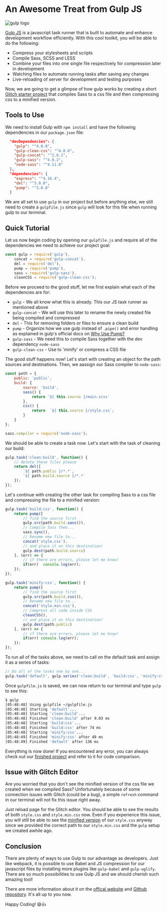 # An Awesome Treat from Gulp JS

![gulp logo](/img/gulp-logo.jpg)

[Gulp JS](https://gulpjs.com/) is a javascript task runner that is built to automate and enhance development workflow efficiently. With this cool toolkit, you will be able to do the following:
- Compress your stylesheets and scripts
- Compile Sass, SCSS and LESS 
- Combine your files into one single file respectively for compression later in development
- Watching files to automate running tasks after saving any changes
- Live-reloading of server for development and testing purposes
  
Now, we are going to get a glimpse of how gulp works by creating a short [Glitch starter project](https://glitch.com/edit/#!/nifty-gulp-starter) that compiles Sass to a css file and then compressing css to a minified version. 


## Tools to Use

We need to install Gulp with `npm install` and have the following dependencies in our `package.json` file:

```json
  "devDependencies": {
    "gulp": "^4.0.0",
    "gulp-clean-css": "^4.0.0",
    "gulp-concat": "^2.6.1",
    "gulp-sass": "^4.0.2",
    "node-sass": "^4.11.0"
  },
  "dependencies": {
    "express": "^4.16.4",
    "del": "^3.0.0",
    "pump": "^3.0.0"
  }
```

We are all set to use `gulp` in our project but before anything else, we still need to create a `gulpfile.js` since `gulp` will look for this file when running gulp to our terminal. 


## Quick Tutorial

Let us now begin coding by opening our `gulpfile.js` and require all of the dependencies we need to achieve our project goal:

```javascript
const gulp = require('gulp'),
    concat = require('gulp-concat'),
    del = require('del'),
    pump = require('pump'),
    sass = require('gulp-sass'),
    cleanCSS = require('gulp-clean-css');
```

Before we proceed to the good stuff, let me first explain what each of the dependencies are for:

- `gulp` - We all know what this is already. This our JS task runner as mentioned above
- `gulp-concat` - We will use this later to rename the newly created file being compiled and compressed
- `del` - This for removing folders or files to ensure a clean build
- `pump` - Organize how we use gulp instead of `.pipe()` and error handling as explained in gulp's official docs on [Why Use Pump?](https://github.com/gulpjs/gulp/tree/master/docs/why-use-pump)
- `gulp-sass` - We need this to compile Sass together with the dev dependency `node-sass`
- `gulp-clean-css` - Use to 'minify' or compress a CSS file

The good stuff happens now! Let's start with creating an object for the path sources and destinations. Then, we aassign our Sass compiler to `node-sass`:

```javascript
const path = {
    public: 'public',
    build: {
        source: 'build',
        sass() {
            return `${ this.source }/main.scss`
        },
        css() {
            return  `${ this.source }/style.css`;
        }
    }
};

sass.compiler = require('node-sass');
```

We should be able to create a task now. Let's start with the task of cleaning our build:

```javascript
gulp.task('clean:build', function() {
    // delete these files please
    return del([ 
        `${ path.public }/*.*`, 
        `${ path.build.source }/*.*`
    ]);
});
```
Let's continue with creating the other task for compiling Sass to a css file and compressing the file to a minified version:

```javascript
gulp.task('build:css', function() {
    return pump([
        // find the source first
        gulp.src(path.build.sass()),
        // Compile Sass then...
        sass.sync(), 
        // Rename new file to...
        concat('style.css'), 
        // and place it on this destination!
        gulp.dest(path.build.source)
    ], (err) => {
        // if there are errors, please let me know!
        if(err)  console.log(err);
    });
});

gulp.task('minify:css', function() {
    return pump([
        // find the source first
        gulp.src(path.build.css()),
        // Rename new file to...
        concat('style.min.css'),
        // Compress all code inside CSS
        cleanCSS(),
        // and place it on this destination!
        gulp.dest(path.public)
    ], (err) => {
        // if there are errors, please let me know!
        if(err) console.log(err);
    });
});
```

To run all of the tasks above, we need to call on the default task and assign it as a series of tasks:

```javascript
// Do all of the tasks one by one...
gulp.task('default', gulp.series('clean:build', 'build:css', 'minify:css'));
```

Once `gulpfile.js` is saved, we can now return to our terminal and type `gulp` to see this:

```bash
$ gulp
[05:48:48] Using gulpfile ~/gulpfile.js
[05:48:48] Starting 'default'...
[05:48:48] Starting 'clean:build'...
[05:48:48] Finished 'clean:build' after 9.03 ms
[05:48:48] Starting 'build:css'...
[05:48:48] Finished 'build:css' after 74 ms
[05:48:48] Starting 'minify:css'...
[05:48:49] Finished 'minify:css' after 49 ms
[05:48:49] Finished 'default' after 136 ms
```

Everything is now done! If you encountered any error, you can always check out our [finished project](https://glitch.com/edit/#!/nifty-gulp-done?path=public/style.min.css:1:0) and refer to it for code comparison.


## Issue with Glitch Editor

Are you worried that you don't see the minified version of the css file we created when we compiled Sass? Unfortunately because of some connection issues with Glitch (could be a bug), a simple `refresh` command in our terminal will not fix this issue right away. 

Just reload page for the Glitch editor. You should be able to see the results of both `style.css` and `style.min.css` now. Even if you experience this issue, you will still be able to see the [minified version](https://nifty-gulp-done.glitch.me/style.min.css) of our `style.css` anyway since we provided the correct path to our `style.min.css` and the `gulp` setup we created awhile ago.


## Conclusion

There are plenty of ways to use Gulp to our advantage as developers. Just like webpack, it is possible to use Babel and JS compression for our javascript files by installing more plugins like `gulp-babel` and `gulp-uglify`. There are so much possibilities to use Gulp JS and we should cherish such amazing tool!

There are more information about it on the [offical website](https://gulpjs.com/docs/en/getting-started/quick-start) and [Github repository](https://github.com/gulpjs/gulp). It's all up to you now. 

Happy Coding! 😄👍